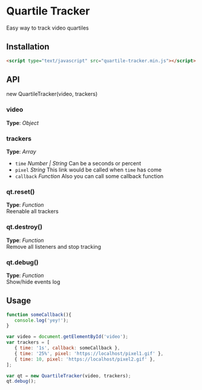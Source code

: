 # Quartile Tracker
Easy way to track video quartiles



## Installation
```html
<script type="text/javascript" src="quartile-tracker.min.js"></script>
```



## API

new QuartileTracker(video, trackers)


### video   
**Type**: _Object_   


### trackers
**Type**: _Array_   
- `time` _Number | String_ Can be a seconds or percent
- `pixel` _String_ This link would be called when `time` has come
- `callback` _Function_ Also you can call some callback function


### qt.reset()
**Type**: _Function_   
Reenable all trackers


### qt.destroy()
**Type**: _Function_   
Remove all listeners and stop tracking


### qt.debug()
**Type**: _Function_   
Show/hide events log



## Usage
```javascript
function someCallback(){
   console.log('yey!');
}

var video = document.getElementById('video');
var trackers = [
   { time: '1s', callback: someCallback },
   { time: '25%', pixel: 'https://localhost/pixel1.gif' },
   { time: 10, pixel: 'https://localhost/pixel2.gif' },
];

var qt = new QuartileTracker(video, trackers);
qt.debug();
```








